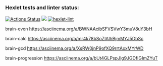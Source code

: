 ### Hexlet tests and linter status:
[![Actions Status](https://github.com/Alexion24/python-project-lvl1/workflows/hexlet-check/badge.svg)](https://github.com/Alexion24/python-project-lvl1/actions)
<a href="https://codeclimate.com/github/codeclimate/codeclimate/maintainability"><img src="https://api.codeclimate.com/v1/badges/a99a88d28ad37a79dbf6/maintainability" /></a>
[![hexlet-lint](https://github.com/Alexion24/python-project-lvl1/actions/workflows/lint.yml/badge.svg)](https://github.com/Alexion24/python-project-lvl1/actions/workflows/lint.yml)

brain-even https://asciinema.org/a/BWNAAcibSFVSVwY3muV8uY3bH

brain-calc https://asciinema.org/a/mr4k78bSoZlAlhBjmMYJ5DbSc

brain-gcd https://asciinema.org/a/XsRW0jnP9ofXQ9rrtAxxMYrWD

brain-progression https://asciinema.org/a/bUt4GLPspJlg9JGDfIGImZYuT
